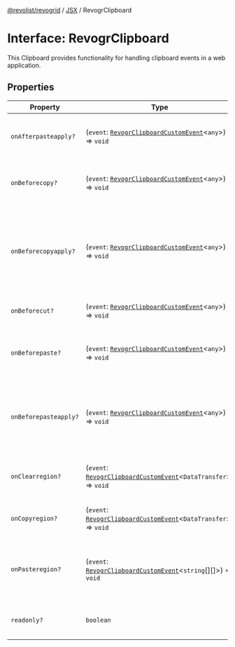 [@revolist/revogrid](README.md) / [JSX](Namespace.JSX.md) / RevogrClipboard

# Interface: RevogrClipboard

This Clipboard provides functionality for handling clipboard events in a web application.

## Properties

| Property | Type | Description | Defined in |
| ------ | ------ | ------ | ------ |
| `onAfterpasteapply?` | (`event`: [`RevogrClipboardCustomEvent`](Interface.RevogrClipboardCustomEvent.md)\<`any`\>) => `void` | Paste 4. Fired after paste applied to the grid | [src/components.d.ts:1508](https://github.com/revolist/revogrid/blob/38c381e080d7e0c5d988f8833cd99eec7cce206d/src/components.d.ts#L1508) |
| `onBeforecopy?` | (`event`: [`RevogrClipboardCustomEvent`](Interface.RevogrClipboardCustomEvent.md)\<`any`\>) => `void` | Copy 1. Fired before copy triggered | [src/components.d.ts:1514](https://github.com/revolist/revogrid/blob/38c381e080d7e0c5d988f8833cd99eec7cce206d/src/components.d.ts#L1514) |
| `onBeforecopyapply?` | (`event`: [`RevogrClipboardCustomEvent`](Interface.RevogrClipboardCustomEvent.md)\<`any`\>) => `void` | Copy Method 1. Fired before copy applied to the clipboard from outside. | [src/components.d.ts:1521](https://github.com/revolist/revogrid/blob/38c381e080d7e0c5d988f8833cd99eec7cce206d/src/components.d.ts#L1521) |
| `onBeforecut?` | (`event`: [`RevogrClipboardCustomEvent`](Interface.RevogrClipboardCustomEvent.md)\<`any`\>) => `void` | Cut 1. Fired before cut triggered | [src/components.d.ts:1527](https://github.com/revolist/revogrid/blob/38c381e080d7e0c5d988f8833cd99eec7cce206d/src/components.d.ts#L1527) |
| `onBeforepaste?` | (`event`: [`RevogrClipboardCustomEvent`](Interface.RevogrClipboardCustomEvent.md)\<`any`\>) => `void` | Paste 1. Fired before paste applied to the grid | [src/components.d.ts:1534](https://github.com/revolist/revogrid/blob/38c381e080d7e0c5d988f8833cd99eec7cce206d/src/components.d.ts#L1534) |
| `onBeforepasteapply?` | (`event`: [`RevogrClipboardCustomEvent`](Interface.RevogrClipboardCustomEvent.md)\<`any`\>) => `void` | Paste 2. Fired before paste applied to the grid and after data parsed | [src/components.d.ts:1540](https://github.com/revolist/revogrid/blob/38c381e080d7e0c5d988f8833cd99eec7cce206d/src/components.d.ts#L1540) |
| `onClearregion?` | (`event`: [`RevogrClipboardCustomEvent`](Interface.RevogrClipboardCustomEvent.md)\<`DataTransfer`\>) => `void` | Cut 2. Clears region when cut is done | [src/components.d.ts:1544](https://github.com/revolist/revogrid/blob/38c381e080d7e0c5d988f8833cd99eec7cce206d/src/components.d.ts#L1544) |
| `onCopyregion?` | (`event`: [`RevogrClipboardCustomEvent`](Interface.RevogrClipboardCustomEvent.md)\<`DataTransfer`\>) => `void` | Copy 2. Fired when region copied | [src/components.d.ts:1550](https://github.com/revolist/revogrid/blob/38c381e080d7e0c5d988f8833cd99eec7cce206d/src/components.d.ts#L1550) |
| `onPasteregion?` | (`event`: [`RevogrClipboardCustomEvent`](Interface.RevogrClipboardCustomEvent.md)\<`string`[][]\>) => `void` | Paste 3. Internal method. When data region is ready pass it to the top. | [src/components.d.ts:1556](https://github.com/revolist/revogrid/blob/38c381e080d7e0c5d988f8833cd99eec7cce206d/src/components.d.ts#L1556) |
| `readonly?` | `boolean` | If readonly mode - disabled Paste event | [src/components.d.ts:1560](https://github.com/revolist/revogrid/blob/38c381e080d7e0c5d988f8833cd99eec7cce206d/src/components.d.ts#L1560) |
